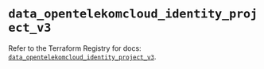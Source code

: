 # `data_opentelekomcloud_identity_project_v3`

Refer to the Terraform Registry for docs: [`data_opentelekomcloud_identity_project_v3`](https://registry.terraform.io/providers/opentelekomcloud/opentelekomcloud/1.36.47/docs/data-sources/identity_project_v3).

